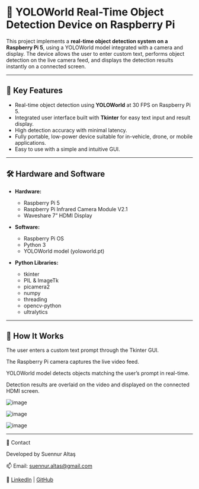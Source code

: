 # 🎯 YOLOWorld Real-Time Object Detection Device on Raspberry Pi

This project implements a **real-time object detection system on a Raspberry Pi 5**, using a YOLOWorld model integrated with a camera and display. The device allows the user to enter custom text, performs object detection on the live camera feed, and displays the detection results instantly on a connected screen.

---

## 🚀 Key Features

- Real-time object detection using **YOLOWorld** at 30 FPS on Raspberry Pi 5.
- Integrated user interface built with **Tkinter** for easy text input and result display.
- High detection accuracy with minimal latency.
- Fully portable, low-power device suitable for in-vehicle, drone, or mobile applications.
- Easy to use with a simple and intuitive GUI.

---

## 🛠️ Hardware and Software

- **Hardware:**
  - Raspberry Pi 5
  - Raspberry Pi Infrared Camera Module V2.1
  - Waveshare 7” HDMI Display

- **Software:**
  - Raspberry Pi OS
  - Python 3
  - YOLOWorld model (yoloworld.pt)

- **Python Libraries:**
  - tkinter
  - PIL & ImageTk
  - picamera2
  - numpy
  - threading
  - opencv-python
  - ultralytics

---

## 📸 How It Works
The user enters a custom text prompt through the Tkinter GUI.

The Raspberry Pi camera captures the live video feed.

YOLOWorld model detects objects matching the user’s prompt in real-time.

Detection results are overlaid on the video and displayed on the connected HDMI screen.

![image](https://github.com/user-attachments/assets/f297038d-d252-4fd2-8997-9971253ab821)

![image](https://github.com/user-attachments/assets/99d05d40-296c-45e4-a903-f2a8f2c61cac)

![image](https://github.com/user-attachments/assets/eb4d70b3-a6af-4a42-a669-372327cd89e8)



---

🤝 Contact

Developed by Suennur Altaş

📫 Email: suennur.altas@gmail.com

🔗 [LinkedIn](https://www.linkedin.com/in/suennur-altas000/) | [GitHub](https://github.com/Suennur)
